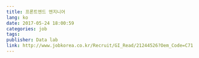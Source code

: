 ```yaml
---
title: 프론트엔드 엔지니어
lang: ko
date: 2017-05-24 18:00:59
categories: job
tags:
publisher: Data lab
link: http://www.jobkorea.co.kr/Recruit/GI_Read/21244526?Oem_Code=C71
---
```


